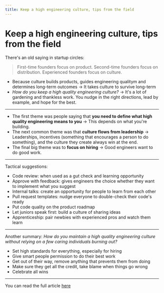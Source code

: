 ```yaml
---
title: Keep a high engineering culture, tips from the field
---
```


# Keep a high engineering culture, tips from the field

There's an old saying in startup circles:
> First-time founders focus on product. Second-time founders focus on distribution. Experienced founders focus on culture.

- Because culture builds products, guides engineering qualitym and determines long-term outcomes &rarr; It takes culture to survive long-term
- <i> How do you keep a high quality engineering culture?</i> &rarr; It's a lot of gardening and thankless work. You nudge in the right directions, lead by example, and hope for the best.

---
- The first theme was people saying that <b>you need to define what high quality engineering means to you</b> &rarr; This depends on what you're building.
- The next common theme was that <b>culture flows from leadership</b> &rarr; Leaderships, incentives (something that encourages a person to do something), and the culture they create always win at the end.
- The final big theme was to <b>focus on hiring</b> &rarr; Good engineers want to do good work.

---
Tactical suggestions:
- Code review: when used as a gut check and learning opportunity
- Approve with feedback: gives engineers the choice whether they want to implement what you suggest
- Internal talks: create an opportunity for people to learn from each other
- Pull request templates: nudge everyone to double-check their code's ready
- Put code quality on the product roadmap
- Let juniors speak first: build a culture of sharing ideas
- Apprenticeship: pair newbies with experienced pros and watch them learn
---

Another summary: <i> How do you maintain a high quality engineering culture without relying on a few caring individuals burning out?</i>
- Set high standards for everything, especially for hiring
- Give smart people permission to do their best work
- Get out of their way, remove anything that prevents them from doing
- Make sure they get all the credit, take blame when things go wrong
- Celebrate all wins

---

You can read the full article [here](https://swizec.com/blog/keeping-a-high-engineering-culture-tips-from-the-field/)
